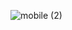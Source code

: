 ![mobile (2)](https://github.com/ABDESSAMADMESRAR/WorldCupQatar2022/assets/130689222/37492016-7c67-4d7c-975a-beb557ad378a)
